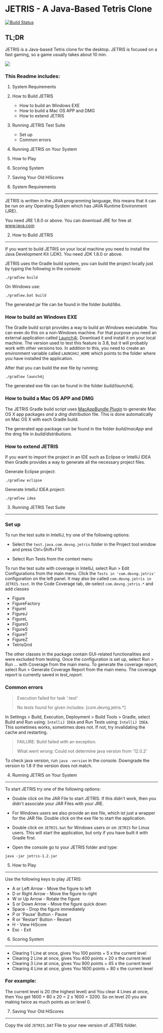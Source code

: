 # JETRIS - A Java-Based Tetris Clone

[![Build Status](https://travis-ci.org/devng/jetris.svg?branch=master)](https://travis-ci.org/devng/jetris)

## TL;DR

JETRIS is a Java-based Tetris clone for the desktop. JETRIS is focused on a fast gaming, so a game usually takes about 10 min.

![](screenshot.png?raw=true)

### This Readme includes:

1. System Requirements
2. How to Build JETRIS
   * How to build an Windows EXE
   * How to build a Mac OS APP and DMG
   * How to extend JETRIS
3. Running JETRIS Test Suite
   * Set up
   * Common errors
4. Running JETRIS on Your System
5. How to Play
6. Scoring System
7. Saving Your Old HiScores


1. System Requirements
----------------------

JETRIS is written in the JAVA programming language, this means that it can be run on any Operating System which has JAVA Runtime Environment (JRE).

You need JRE 1.8.0 or above. You can download JRE for free at www.java.com

2. How to Build JETRIS
----------------------
If you want to build JETRIS on your local machine you need to install the Java Development Kit (JDK). You need JDK 1.8.0 or above.

JETRIS uses the Gradle build system, you can build the project locally just by typing the following in the console:

```
./gradlew build
```

On Windows use:
```
./gradlew.bat build
```

The generated jar file can be found in the folder _build/libs_.

### How to build an Windows EXE
The Gradle build script provides a way to build an Windows executable. You can even do this on a non-Windows machine. For that purpose you need an external application called
[Launch4j](http://launch4j.sourceforge.net/). Download it and install it on your local machine. The version used to test this feature is 3.8, but it will probably work with
other versions too. In addition to this, you need to create an environment variable called `LAUNCH4J_HOME` which points to the folder where you have installed the application.

After that you can build the exe file by running:
```
./gradlew launch4j
```

The generated exe file can be found in the folder _build/launch4j_.

### How to build a Mac OS APP and DMG
The JETRIS Gradle build script uses [MacAppBundle Plugin](https://github.com/crotwell/gradle-macappbundle) to generate Mac OS X app packages _and_ a _dmg_ distribution file.
This is done automatically on Mac OS X with each Gradle build.

The generated app package can be found in the folder _build/macApp_ and the dmg file in _build/distributions_.

### How to extend JETRIS
If you want to import the project in an IDE such as Eclipse or IntelliJ IDEA then Gradle provides a way to generate all the necessary project files.

Generate Eclipse project:
```
./gradlew eclipse
```

Generate IntelliJ IDEA project:
```
./gradlew idea
```

3. Running JETRIS Test Suite
--------------------------------

### Set up

To run the test suite in IntelliJ, try one of the following options:

* Select the `test.java.com.devng.jetris` folder in the Project tool window and press Ctrl+Shift+F10

* Select Run Tests from the context menu

To run the test suite with coverage in IntelliJ, select Run > Edit Configurations from the main menu.
Click the `Tests in 'com.devng.jetris'` configuration on the left panel. It may also be called 
`com.devng.jetris in JETRIS.test`. In the Code Coverage tab, de-select `com.devng.jetris.*` and add classes
* Figure
* FigureFactory
* FigureI
* FigureJ
* FigureL
* FigureO
* FigureS
* FigureT
* FigureZ
* TetrisGrid

The other classes in the package contain GUI-related functionalities and were excluded from testing.
Once the configuration is set up, select Run > Run ... with Coverage from the main menu. To generate the
coverage report, select Run > Generate Coverage Report from the main menu. The coverage report is currently saved
in _test_report_.

### Common errors
> Execution failed for task ':test'
> 
> No tests found for given includes: [com.devng.jetris.*]

In Settings > Build, Execution, Deployment > Build Tools > Gradle, select Build and Run using: `IntelliJ IDEA` and 
Run Tests using: `IntelliJ IDEA`. This sometimes works, sometimes does not. If not, try invalidating the cache
and restarting.

> FAILURE: Build failed with an exception.
> 
> What went wrong:
> Could not determine java version from '12.0.2'

To check java version, run `java -version` in the console. Downgrade the version to 1.8 if the version does not match.

4. Running JETRIS on Your System
--------------------------------

To start JETRIS try one of the following options: 

* Double click on the JAR File to start JETRIS. If this didn't work, then you didn't associate your JAR Files with your JRE.

* For Windows users we also provide an exe file, which ist just a wrapper for the JAR file. Double click on the exe file to start the application.

* Double click on `JETRIS.bat` for Windows users or on `JETRIS` for Linux users. This will start the application, but only if you have built it with Gradle first.

* Open the console go to your JETRIS folder and type: 
```
java -jar jetris-1.2.jar
```

5. How to Play
--------------

Use the following keys to play JETRIS:

* A or Left Arrow - Move the figure to left
* D or Right Arrow - Move the figure to right
* W or Up Arrow - Rotate the figure
* S or Down Arrow - Move the figure quick down
* Space - Drop the figure immediately
* P or 'Pause' Button - Pause
* R or 'Restart' Button - Restart
* H - View HiScore
* Esc - Exit

6. Scoring System
-----------------

* Clearing 1 Line at once, gives You 100 points + 5 x the current level
* Clearing 2 Line at once, gives You 400 points + 20 x the current level
* Clearing 3 Line at once, gives You 900 points + 45 x the current level
* Clearing 4 Line at once, gives You 1600 points + 80 x the current level

### For example: 

The current level is 20 (the highest level) and You clear 4 Lines at once, then You get 1600 + 80 x 20 = 2 x 1600 = 3200. So on level 20 you are making twice as much points as on level 0.

7. Saving Your Old HiScores
---------------------------

Copy the old `JETRIS.DAT` File to your new version of JETRIS folder.
